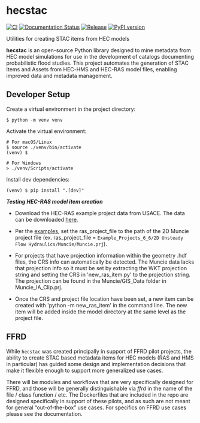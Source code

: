 # hecstac
[![CI](https://github.com/fema-ffrd/hecstac/actions/workflows/ci.yaml/badge.svg?branch=main)](https://github.com/fema-ffrd/hecstac/actions/workflows/ci.yaml)
[![Documentation Status](https://readthedocs.org/projects/hecstac/badge/?version=latest)](https://hecstac.readthedocs.io/en/latest/?badge=latest)
[![Release](https://github.com/fema-ffrd/hecstac/actions/workflows/release.yaml/badge.svg)](https://github.com/fema-ffrd/hecstac/actions/workflows/release.yaml)
[![PyPI version](https://badge.fury.io/py/hecstac.svg)](https://badge.fury.io/py/hecstac)

Utilities for creating STAC items from HEC models

**hecstac** is an open-source Python library designed to mine metadata from HEC model simulations for use in the development of catalogs documenting probabilistic flood studies. This project automates the generation of STAC Items and Assets from HEC-HMS and HEC-RAS model files, enabling improved data and metadata management.

## Developer Setup
Create a virtual environment in the project directory:
```
$ python -m venv venv
```

Activate the virtual environment:
```
# For macOS/Linux
$ source ./venv/bin/activate
(venv) $

# For Windows
> ./venv/Scripts/activate
```

Install dev dependencies:
```
(venv) $ pip install ".[dev]"
```

***Testing HEC-RAS model item creation***

- Download the HEC-RAS example project data from USACE. The data can be downloaded [here](https://github.com/HydrologicEngineeringCenter/hec-downloads/releases/download/1.0.33/Example_Projects_6_6.zip).

- Per the [examples](https://hecstac.readthedocs.io/en/latest/user_guide.html), set the ras_project_file to the path of the 2D Muncie project file (ex. ras_project_file = `Example_Projects_6_6/2D Unsteady Flow Hydraulics/Muncie/Muncie.prj`).

- For projects that have projection information within the geometry .hdf files, the CRS info can automatically be detected. The Muncie data lacks that projection info so it must be set by extracting the WKT projection string and setting the CRS in 'new_ras_item.py' to the projection string. The projection can be found in the Muncie/GIS_Data folder in Muncie_IA_Clip.prj.

- Once the CRS and project file location have been set, a new item can be created with 'python -m new_ras_item' in the command line. The new item will be added inside the model directory at the same level as the project file.

## FFRD
While `hecstac` was created principally in support of FFRD pilot projects, the ability to create STAC based metadata items for HEC models (RAS and HMS in particular) has guided some design and implementation decisions that make it flexible enough to support more generalized use cases.

There will be modules and workflows that are very specifically designed for FFRD, and those will be generally distinguishable via *ffrd* in the name of the file / class function / etc. The Dockerfiles that are included in the repo are designed specifically in support of these pilots, and as such are not meant for general “out-of-the-box” use cases. For specifics on FFRD use cases please see the documentation.
